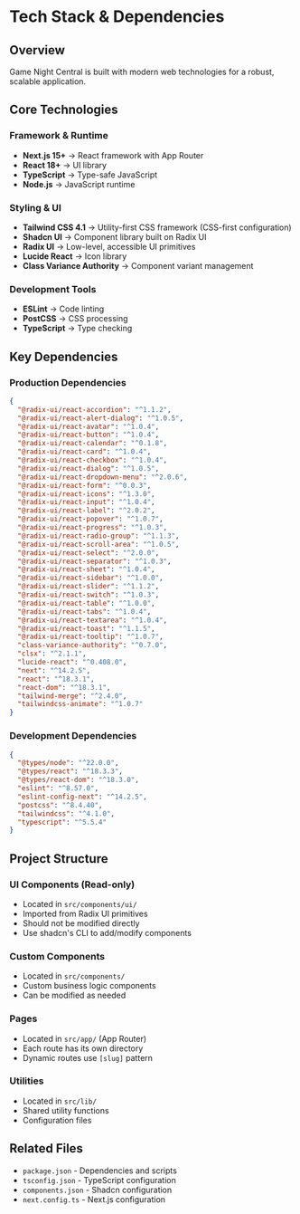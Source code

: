 # Tech Stack & Dependencies

## Overview
Game Night Central is built with modern web technologies for a robust, scalable application.

## Core Technologies

### Framework & Runtime
- **Next.js 15+** → React framework with App Router
- **React 18+** → UI library
- **TypeScript** → Type-safe JavaScript
- **Node.js** → JavaScript runtime

### Styling & UI
- **Tailwind CSS 4.1** → Utility-first CSS framework (CSS-first configuration)
- **Shadcn UI** → Component library built on Radix UI
- **Radix UI** → Low-level, accessible UI primitives
- **Lucide React** → Icon library
- **Class Variance Authority** → Component variant management

### Development Tools
- **ESLint** → Code linting
- **PostCSS** → CSS processing
- **TypeScript** → Type checking

## Key Dependencies

### Production Dependencies
```json
{
  "@radix-ui/react-accordion": "^1.1.2",
  "@radix-ui/react-alert-dialog": "^1.0.5",
  "@radix-ui/react-avatar": "^1.0.4",
  "@radix-ui/react-button": "^1.0.4",
  "@radix-ui/react-calendar": "^0.1.8",
  "@radix-ui/react-card": "^1.0.4",
  "@radix-ui/react-checkbox": "^1.0.4",
  "@radix-ui/react-dialog": "^1.0.5",
  "@radix-ui/react-dropdown-menu": "^2.0.6",
  "@radix-ui/react-form": "^0.0.3",
  "@radix-ui/react-icons": "^1.3.0",
  "@radix-ui/react-input": "^1.0.4",
  "@radix-ui/react-label": "^2.0.2",
  "@radix-ui/react-popover": "^1.0.7",
  "@radix-ui/react-progress": "^1.0.3",
  "@radix-ui/react-radio-group": "^1.1.3",
  "@radix-ui/react-scroll-area": "^1.0.5",
  "@radix-ui/react-select": "^2.0.0",
  "@radix-ui/react-separator": "^1.0.3",
  "@radix-ui/react-sheet": "^1.0.4",
  "@radix-ui/react-sidebar": "^1.0.0",
  "@radix-ui/react-slider": "^1.1.2",
  "@radix-ui/react-switch": "^1.0.3",
  "@radix-ui/react-table": "^1.0.0",
  "@radix-ui/react-tabs": "^1.0.4",
  "@radix-ui/react-textarea": "^1.0.4",
  "@radix-ui/react-toast": "^1.1.5",
  "@radix-ui/react-tooltip": "^1.0.7",
  "class-variance-authority": "^0.7.0",
  "clsx": "^2.1.1",
  "lucide-react": "^0.408.0",
  "next": "^14.2.5",
  "react": "^18.3.1",
  "react-dom": "^18.3.1",
  "tailwind-merge": "^2.4.0",
  "tailwindcss-animate": "^1.0.7"
}
```

### Development Dependencies
```json
{
  "@types/node": "^22.0.0",
  "@types/react": "^18.3.3",
  "@types/react-dom": "^18.3.0",
  "eslint": "^8.57.0",
  "eslint-config-next": "^14.2.5",
  "postcss": "^8.4.40",
  "tailwindcss": "^4.1.0",
  "typescript": "^5.5.4"
}
```

## Project Structure

### UI Components (Read-only)
- Located in `src/components/ui/`
- Imported from Radix UI primitives
- Should not be modified directly
- Use shadcn's CLI to add/modify components

### Custom Components
- Located in `src/components/`
- Custom business logic components
- Can be modified as needed

### Pages
- Located in `src/app/` (App Router)
- Each route has its own directory
- Dynamic routes use `[slug]` pattern

### Utilities
- Located in `src/lib/`
- Shared utility functions
- Configuration files

## Related Files
- `package.json` - Dependencies and scripts
- `tsconfig.json` - TypeScript configuration
- `components.json` - Shadcn configuration
- `next.config.ts` - Next.js configuration

